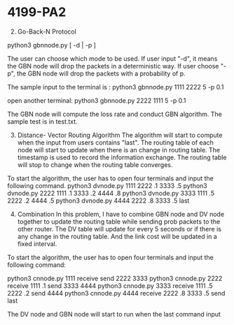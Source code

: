 # 4199-PA2


2. Go-Back-N Protocol

python3 gbnnode.py <self-port> <peer-port> <window-size> [ -d <value-of-n> | -p <value-of-p>]

The user can choose which mode to be used. If user input "-d", it means the GBN node will drop the packets in a  deterministic way. If user choose "-p", the GBN node will drop the packets with a probability of p.

The sample input to the terminal is :
python3 gbnnode.py 1111 2222 5 -p 0.1

open another terminal:
python3 gbnnode.py 2222 1111 5 -p 0.1

The GBN node will compute the loss rate and conduct GBN algorithm. The sample test is in test.txt.

3. Distance- Vector Routing Algorithm
The algorithm will start to compute when the input from users contains "last". The routing table of each node will start to update when there is an change in routing table. The timestamp is used to record the information exchange. The routing table will stop to change when the routing table converges.

To start the algorithm, the user has to open four terminals and input the following command.
python3 dvnode.py 1111 2222 .1 3333 .5
python3 dvnode.py 2222 1111 .1 3333 .2 4444 .8
python3 dvnode.py 3333 1111 .5 2222 .2 4444 .5
python3 dvnode.py 4444 2222 .8 3333 .5 last

4. Combination
In this problem, I have to combine GBN node and DV node together to update the routing table while sending prob packets to the other router. The DV table will update for every 5 seconds or if there is any change in the routing table. And the link cost will be updated in a fixed interval.

To start the algorithm, the user has to open four terminals and input the following command:

python3 cnnode.py 1111 receive send 2222 3333
python3 cnnode.py 2222 receive 1111 .1 send 3333 4444
python3 cnnode.py 3333 receive 1111 .5 2222 .2 send 4444
python3 cnnode.py 4444 receive 2222 .8 3333 .5 send last 

The DV node and GBN node will start to run when the last command input
